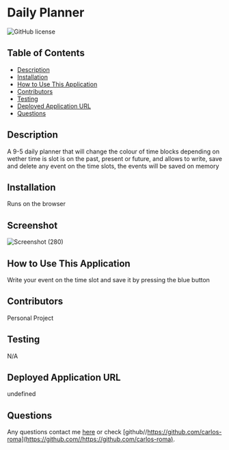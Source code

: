 # Daily Planner
  ![GitHub license](https://img.shields.io/badge/license-MIT-blue.svg)
  
  ## Table of Contents
  * [Description](#description)
  * [Installation](#installation)
  * [How to Use This Application](#How-to-use-this-application)
  * [Contributors](#contributors)
  * [Testing](#testing)
  * [Deployed Application URL](#Deployed-application-url)
  * [Questions](#questions)
  
  ## Description
  A 9-5 daily planner that will change the colour of time blocks depending on wether  time is slot is on the past, present or future, and allows to write, save and delete any event on the time slots, the events will be saved on memory
  
  ## Installation
  Runs on the browser
  
  ## Screenshot
  ![Screenshot (280)](https://github.com/carlos-roma/Daily_planner/assets/68045584/9a41fd0f-1bb9-4719-9d20-7d32f4039f43)

  ## How to Use This Application
  Write your event on the time slot and save it by pressing the blue button
  
  ## Contributors
  Personal Project
  
  ## Testing
  N/A
  
  ## Deployed Application URL
  undefined
  

  
  ## Questions
  Any questions contact me [here](mailto:adrianc.rm0@gmail.com) or check [github//https://github.com/carlos-roma](https://github.com//https://github.com/carlos-roma).
  
